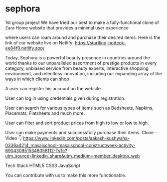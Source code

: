 # sephora
1st group project
We have tried our best to make a fully-functional clone of Zara Home website that provides a minimal user experience

where users can roam around and purchase their desired items.
Here is the link of our website live on Netlify: https://startling-hotteok-ee84f0.netlify.app/

Today, Sephora is a powerful beauty presence in countries around the world thanks to our unparalleled assortment of prestige products in every category, unbiased service from beauty experts, interactive shopping environment, and relentless innovation, including our expanding array of the ways in which clients can shop .

A user can register his account on the website.

User can log in using credentials given during registration.

User can search for various types of items such as Bedsheets, Napkins, Placemats, Flatsheets and much more.

User can filter and sort product prices from high to low or low to high.

User can make payments and succcessfully purchase their items.
Clone - Video 👇 
https://www.linkedin.com/posts/aakash-kushwaha-0336a4214_masaischool-masaischool-constructweek-activity-6904308515348058112-TsTc?utm_source=linkedin_share&utm_medium=member_desktop_web

Tech Stack 
HTML5
CSS3
JavaScript


You can contribute with us to make this more functionable.
